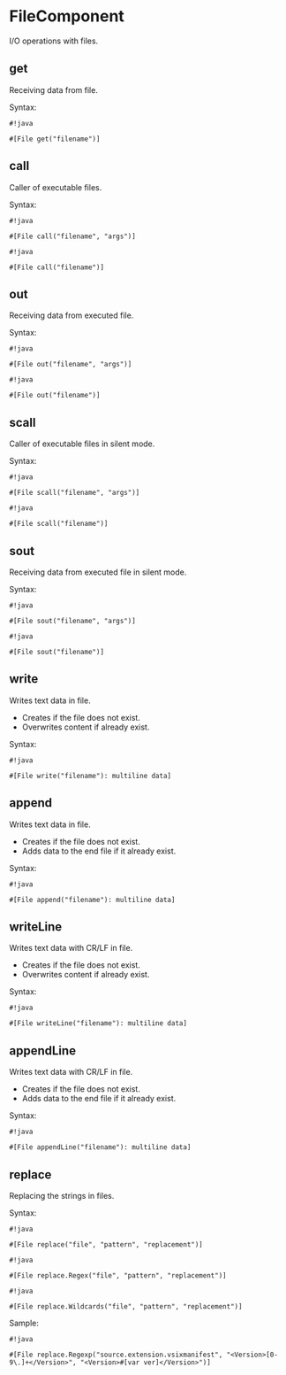 # FileComponent #

I/O operations with files.

## get ##

Receiving data from file.

Syntax:
```
#!java

#[File get("filename")]
```

## call ##

Caller of executable files.

Syntax:
```
#!java

#[File call("filename", "args")]
```
```
#!java

#[File call("filename")]
```

## out ##

Receiving data from executed file.

Syntax:
```
#!java

#[File out("filename", "args")]
```

```
#!java

#[File out("filename")]
```

## scall ##

Caller of executable files in silent mode.

Syntax:
```
#!java

#[File scall("filename", "args")]
```
```
#!java

#[File scall("filename")]
```

## sout ##

Receiving data from executed file in silent mode.

Syntax:
```
#!java

#[File sout("filename", "args")]
```

```
#!java

#[File sout("filename")]
```

## write ##

Writes text data in file. 

* Creates if the file does not exist.
* Overwrites content if already exist.

Syntax:
```
#!java

#[File write("filename"): multiline data]
```

## append ##

Writes text data in file. 

* Creates if the file does not exist.
* Adds data to the end file if it already exist.

Syntax:
```
#!java

#[File append("filename"): multiline data]
```

## writeLine ##

Writes text data with CR/LF in file. 

* Creates if the file does not exist.
* Overwrites content if already exist.

Syntax:
```
#!java

#[File writeLine("filename"): multiline data]
```

## appendLine ##

Writes text data with CR/LF in file. 

* Creates if the file does not exist.
* Adds data to the end file if it already exist.

Syntax:
```
#!java

#[File appendLine("filename"): multiline data]
```

## replace ##

Replacing the strings in files.

Syntax:
```
#!java

#[File replace("file", "pattern", "replacement")]
```
```
#!java

#[File replace.Regex("file", "pattern", "replacement")]
```
```
#!java

#[File replace.Wildcards("file", "pattern", "replacement")]
```

Sample:

```
#!java

#[File replace.Regexp("source.extension.vsixmanifest", "<Version>[0-9\.]+</Version>", "<Version>#[var ver]</Version>")]
```
